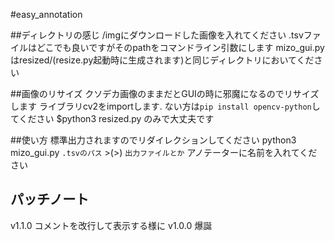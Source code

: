 #easy_annotation

##ディレクトリの感じ
/imgにダウンロードした画像を入れてください
.tsvファイルはどこでも良いですがそのpathをコマンドライン引数にします
mizo_gui.pyはresized/(resize.py起動時に生成されます)と同じディレクトリにおいてください

##画像のリサイズ
クソデカ画像のままだとGUIの時に邪魔になるのでリサイズします
ライブラリcv2をimportします. ない方は`pip install opencv-python`してください
$python3 resized.py
のみで大丈夫です

##使い方
標準出力されますのでリダイレクションしてください
python3 mizo_gui.py `.tsvのパス` >(>) `出力ファイルとか`
アノテーターに名前を入れてください


## パッチノート
v1.1.0  コメントを改行して表示する様に
v1.0.0  爆誕
